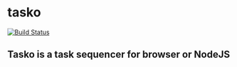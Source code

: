 # tasko
[![Build Status](https://travis-ci.org/DevSide/tasko.svg?branch=master)](https://travis-ci.org/devside/tasko)

## Tasko is a task sequencer for browser or NodeJS
